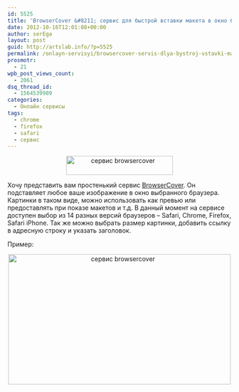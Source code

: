 ```yaml
---
id: 5525
title: 'BrowserCover &#8211; сервис для быстрой вставки макета в окно браузер'
date: 2012-10-16T12:01:08+00:00
author: serEga
layout: post
guid: http://artslab.info/?p=5525
permalink: /onlayn-servisyi/browsercover-servis-dlya-bystroj-vstavki-maketa-v-okno-brauzer/
prosmotr:
  - 21
wpb_post_views_count:
  - 2061
dsq_thread_id:
  - 1564539989
categories:
  - Онлайн сервисы
tags:
  - chrome
  - firefox
  - safari
  - сервис
---
```

<center>
  <a href="http://img.artslab.info/browsercover.png"><img src="http://img.artslab.info/browsercover.png" alt="сервис browsercover" title="browsercover" width="240" height="43" class="aligncenter size-full wp-image-5527" /></a>
</center>

Хочу представить вам простенький сервис [BrowserCover](http://www.browsercover.com/). Он подставляет любое ваше изображение в окно выбранного браузера. Картинки в таком виде, можно использовать как превью или предоставлять при показе макетов и т.д. В данный момент на сервисе доступен выбор из 14 разных версий браузеров &#8211; Safari, Chrome, Firefox, Safari iPhone. Так же можно выбрать размер картинки, добавить ссылку в адресную строку и указать заголовок.

Пример:

<center>
  <img src="http://img.artslab.info/browsercover_s_brauzerom.png" alt="сервис browsercover" title="browsercover_s_brauzerom" width="500" height="293" class="aligncenter size-full wp-image-5526" srcset="http://img.artslab.info/browsercover_s_brauzerom.png 500w, http://img.artslab.info/browsercover_s_brauzerom-300x175.png 300w" sizes="(max-width: 500px) 100vw, 500px" />
</center>